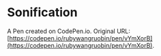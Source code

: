 # Sonification

A Pen created on CodePen.io. Original URL: [https://codepen.io/rubywangruobin/pen/vYmXorB](https://codepen.io/rubywangruobin/pen/vYmXorB).


